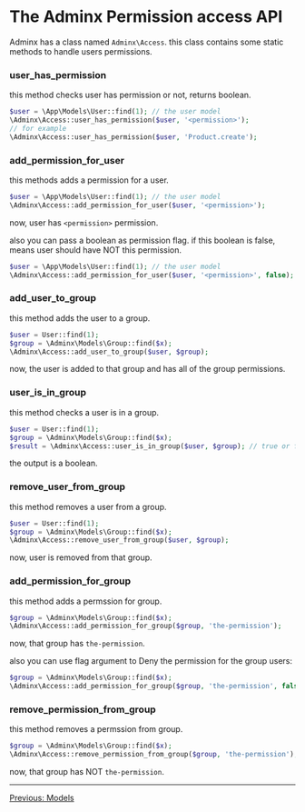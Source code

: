 # The Adminx Permission access API
Adminx has a class named `Adminx\Access`. this class contains some static methods to handle users permissions.

### user_has_permission
this method checks user has permission or not, returns boolean.

```php
$user = \App\Models\User::find(1); // the user model
\Adminx\Access::user_has_permission($user, '<permission>');
// for example
\Adminx\Access::user_has_permission($user, 'Product.create');
```

### add_permission_for_user
this methods adds a permission for a user.

```php
$user = \App\Models\User::find(1); // the user model
\Adminx\Access::add_permission_for_user($user, '<permission>');
```

now, user has `<permission>` permission.

also you can pass a boolean as permission flag. if this boolean is false, means user should have NOT this permission.

```php
$user = \App\Models\User::find(1); // the user model
\Adminx\Access::add_permission_for_user($user, '<permission>', false);
```

### add_user_to_group
this method adds the user to a group.

```php
$user = User::find(1);
$group = \Adminx\Models\Group::find($x);
\Adminx\Access::add_user_to_group($user, $group);
```

now, the user is added to that group and has all of the group permissions.

### user_is_in_group
this method checks a user is in a group.

```php
$user = User::find(1);
$group = \Adminx\Models\Group::find($x);
$result = \Adminx\Access::user_is_in_group($user, $group); // true or false
```

the output is a boolean.

### remove_user_from_group
this method removes a user from a group.

```php
$user = User::find(1);
$group = \Adminx\Models\Group::find($x);
\Adminx\Access::remove_user_from_group($user, $group);
```

now, user is removed from that group.

### add_permission_for_group
this method adds a permssion for group.

```php
$group = \Adminx\Models\Group::find($x);
\Adminx\Access::add_permission_for_group($group, 'the-permission');
```

now, that group has `the-permission`.

also you can use flag argument to Deny the permission for the group users:

```php
$group = \Adminx\Models\Group::find($x);
\Adminx\Access::add_permission_for_group($group, 'the-permission', false);
```

### remove_permission_from_group
this method removes a permssion from group.

```php
$group = \Adminx\Models\Group::find($x);
\Adminx\Access::remove_permission_from_group($group, 'the-permission');
```

now, that group has NOT `the-permission`.

---

[Previous: Models](04_models.md)
